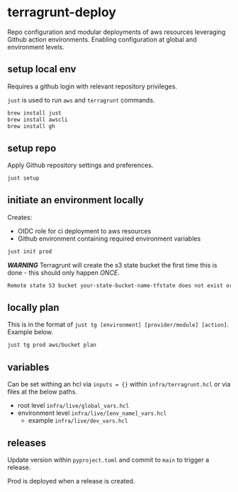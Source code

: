 # terragrunt-deploy

Repo configuration and modular deployments of aws resources leveraging Github action environments. Enabling configuration at global and environment levels.

## setup local env

Requires a github login with relevant repository privileges.

`just` is used to run `aws` and `terragrunt` commands.

```sh
brew install just
brew install awscli
brew install gh
```

## setup repo

Apply Github repository settings and preferences.

```sh
just setup
```

## initiate an environment locally

Creates:
  - OIDC role for ci deployment to aws resources
  - Github environment containing required environment variables

```sh
just init prod
```

***WARNING***
Terragrunt will create the s3 state bucket the first time this is done - this should only happen *ONCE*.

```sh
Remote state S3 bucket your-state-bucket-name-tfstate does not exist or you dont have permissions to access it. Would you like Terragrunt to create it? (y/n) y
```

## locally plan

This is in the format of `just tg [environment] [provider/module] [action]`. Example below.

```sh
just tg prod aws/bucket plan
```

## variables

Can be set withing an hcl via `inputs = {}` within `infra/terragrunt.hcl` or via files at the below paths.

- root level `infra/live/global_vars.hcl`
- environment level `infra/live/[env_name]_vars.hcl`
  - example `infra/live/dev_vars.hcl`

## releases

Update version within `pyproject.toml` and commit to `main` to trigger a release.

Prod is deployed when a release is created.